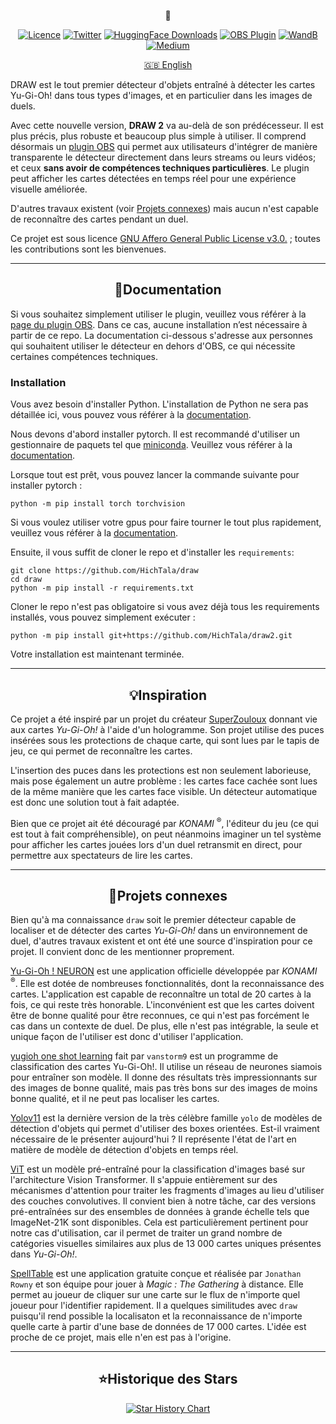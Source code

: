 <div align="center">
    <p>
        👀
        <!img src="">
    </p>


<div>

[![Licence](https://img.shields.io/pypi/l/ultralytics)](LICENSE)
[![Twitter](https://badgen.net/badge/icon/twitter?icon=twitter&label)](https://twitter.com/tiazden)
[![HuggingFace Downloads](https://img.shields.io/badge/dynamic/json?url=https%3A%2F%2Fhuggingface.co%2Fapi%2Fmodels%2FHichTala%2Fdraw2&query=%24.downloads&logo=huggingface&label=downloads&color=%23FFD21E)](https://huggingface.co/HichTala/draw2)
[![OBS Plugin](https://img.shields.io/badge/-obs_plugin-302E31?logo=obsstudio&labelColor=555&color=%23302E31)](https://github.com/HichTala/draw2-obsplugin)
[![WandB](https://img.shields.io/badge/visualize_in-W%26B-yellow?logo=weightsandbiases&color=%23FFBE00)](https://wandb.ai/hich_/draw)
[![Medium](https://img.shields.io/badge/Medium-12100E?style=flat&logo=medium&logoColor=white)](https://medium.com/@hich.tala.phd/how-i-trained-a-model-to-detect-and-recognise-a-wide-range-of-yu-gi-oh-cards-6ea71da007fd)


[🇬🇧 English](README.md)

</div>

</div>

DRAW est le tout premier détecteur d'objets entraîné à détecter les cartes Yu-Gi-Oh! dans tous types d'images, 
et en particulier dans les images de duels.

Avec cette nouvelle version, **DRAW 2** va au-delà de son prédécesseur. Il est plus précis, plus robuste 
et beaucoup plus simple à utiliser.
Il comprend désormais un [plugin OBS](https://github.com/HichTala/draw2-obsplugin) qui permet aux utilisateurs 
d'intégrer de manière transparente le détecteur directement dans leurs streams ou leurs vidéos;
et ceux **sans avoir de compétences techniques particulières**.
Le plugin peut afficher les cartes détectées en temps réel pour une expérience visuelle améliorée.

D'autres travaux existent (voir [Projets connexes](#div-aligncenterprojets-connexesdiv)) mais aucun n'est capable de reconnaître des cartes pendant un duel.

Ce projet est sous licence [GNU Affero General Public License v3.0.](LICENCE) ; toutes les contributions sont les bienvenues.

---
## <div align="center">📄Documentation</div>

Si vous souhaitez simplement utiliser le plugin, veuillez vous référer à la [page du plugin OBS](https://github.com/HichTala/draw2-obsplugin).
Dans ce cas, aucune installation n’est nécessaire à partir de ce repo.
La documentation ci-dessous s'adresse aux personnes qui souhaitent utiliser le détecteur en dehors d'OBS, ce qui nécessite certaines compétences techniques.

### Installation

Vous avez besoin d'installer Python. L'installation de Python ne sera pas détaillée ici, vous pouvez vous référer à la [documentation](https://www.python.org/).

Nous devons d'abord installer pytorch. Il est recommandé d'utiliser un gestionnaire de paquets tel que [miniconda](https://docs.conda.io/projects/miniconda/en/latest/). 
Veuillez vous référer à la [documentation](https://docs.conda.io/projects/miniconda/en/latest/).

Lorsque tout est prêt, vous pouvez lancer la commande suivante pour installer pytorch :
```shell
python -m pip install torch torchvision
```
Si vous voulez utiliser votre gpus pour faire tourner le tout plus rapidement, veuillez vous référer à la [documentation](https://pytorch.org/get-started/locally/).

Ensuite, il vous suffit de cloner le repo et d'installer les `requirements`:
```Shell
git clone https://github.com/HichTala/draw
cd draw
python -m pip install -r requirements.txt
```

Cloner le repo n'est pas obligatoire si vous avez déjà tous les requirements installés, vous pouvez simplement exécuter :
```Shell
python -m pip install git+https://github.com/HichTala/draw2.git
```

Votre installation est maintenant terminée.

---
## <div align="center">💡Inspiration</div>

Ce projet a été inspiré par un projet du créateur [SuperZouloux](https://www.youtube.com/watch?v=64-LfbggqKI) 
donnant vie aux cartes _Yu-Gi-Oh!_ à l'aide d'un hologramme. Son projet utilise des puces insérées sous les protections
de chaque carte, qui sont lues par le tapis de jeu, ce qui permet de reconnaître les cartes.

L'insertion des puces dans les protections est non seulement laborieuse, mais pose également un autre problème : 
les cartes face cachée sont lues de la même manière que les cartes face visible. 
Un détecteur automatique est donc une solution tout à fait adaptée.

Bien que ce projet ait été découragé par _KONAMI_ <sup>®</sup>, l'éditeur du jeu (ce qui est tout à fait compréhensible),
on peut néanmoins imaginer un tel système pour afficher les cartes jouées lors d'un duel retransmit en direct, 
pour permettre aux spectateurs de lire les cartes.

---
## <div align="center">🔗Projets connexes</div>

Bien qu'à ma connaissance `draw` soit le premier détecteur capable de localiser et de détecter des cartes _Yu-Gi-Oh!_ dans un environnement de duel, 
d'autres travaux existent et ont été une source d'inspiration pour ce projet. Il convient donc de les mentionner proprement.

[Yu-Gi-Oh ! NEURON](https://www.konami.com/games/eu/fr/products/yugioh_neuron/) est une application officielle développée par _KONAMI_ <sup>®</sup>. Elle est dotée de nombreuses fonctionnalités, dont la reconnaissance des cartes. L'application est capable de reconnaître un total de 20 cartes à la fois, ce qui reste très honorable. L'inconvénient est que les cartes doivent être de bonne qualité pour être reconnues, ce qui n'est pas forcément le cas dans un contexte de duel. De plus, elle n'est pas intégrable, la seule et unique façon de l'utiliser est donc d'utiliser l'application.

[yugioh one shot learning](https://github.com/vanstorm9/yugioh-one-shot-learning) fait par `vanstorm9` est un programme de classification des cartes Yu-Gi-Oh!. Il utilise un réseau de neurones siamois pour entraîner son modèle. Il donne des résultats très impressionnants sur des images de bonne qualité, mais pas très bons sur des images de moins bonne qualité,
et il ne peut pas localiser les cartes.

[Yolov11](https://github.com/ultralytics/ultralytics) est la dernière version de la très célèbre famille `yolo` de modèles de détection d'objets qui permet d'utiliser des boxes orientées. Est-il vraiment nécessaire de le présenter aujourd'hui ? Il représente l'état de l'art en matière de modèle de détection d'objets en temps réel.

[ViT](https://arxiv.org/pdf/2010.11929.pdf) est un modèle pré-entraîné pour la classification d'images basé sur l'architecture Vision Transformer. 
Il s'appuie entièrement sur des mécanismes d'attention pour traiter les fragments d'images au lieu d'utiliser des couches convolutives. 
Il convient bien à notre tâche, car des versions pré-entraînées sur des ensembles de données à grande échelle tels que ImageNet-21K sont disponibles. 
Cela est particulièrement pertinent pour notre cas d'utilisation, car il permet de traiter un grand nombre de catégories visuelles similaires aux plus de 13 000 cartes uniques présentes dans _Yu-Gi-Oh!_.


[SpellTable](https://spelltable.wizards.com/) est une application gratuite conçue et réalisée par `Jonathan Rowny` et son équipe pour jouer à _Magic : The Gathering_ à distance. 
Elle permet au joueur de cliquer sur une carte sur le flux de n'importe quel joueur pour l'identifier rapidement. 
Il a quelques similitudes avec `draw` puisqu'il rend possible la localisaton et la reconnaissance de n'importe quelle carte à partir d'une base de données de 17 000 cartes.
L'idée est proche de ce projet, mais elle n'en est pas à l'origine.

---
## <div align="center">⭐Historique des Stars</div>

<div align="center">
<a href="https://www.star-history.com/#hichtala/draw2&type=date&legend=top-left">
 <picture>
   <source media="(prefers-color-scheme: dark)" srcset="https://api.star-history.com/svg?repos=hichtala/draw2&type=date&theme=dark&legend=top-left" />
   <source media="(prefers-color-scheme: light)" srcset="https://api.star-history.com/svg?repos=hichtala/draw2&type=date&legend=top-left" />
   <img alt="Star History Chart" src="https://api.star-history.com/svg?repos=hichtala/draw2&type=date&legend=top-left" />
 </picture>
</a>
</div>